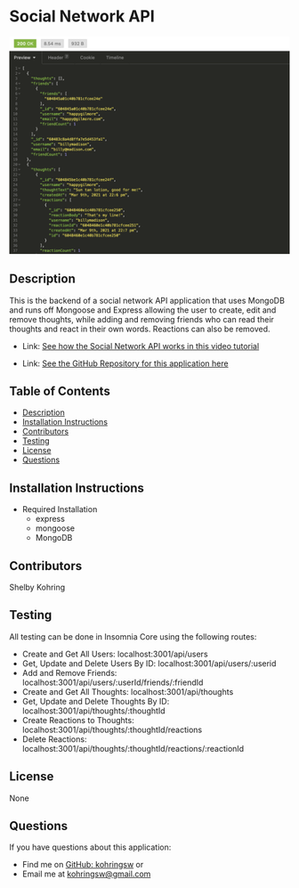 # Social Network API
![Social-Network-API Screenshot](assets/images/social-network-api-insomnia-screenshot.png)

## Description
This is the backend of a social network API application that uses MongoDB and runs off Mongoose and Express allowing the user to create, edit and remove thoughts, while adding and removing friends who can read their thoughts and react in their own words. Reactions can also be removed. 

- Link: [See how the Social Network API works in this video tutorial](https://drive.google.com/file/d/1ZDTo9tuwJ0un8GYSnxfUBsG6hNqecbLr/view)

- Link: [See the GitHub Repository for this application here](https://github.com/kohringsw/readme-generator.git)

## Table of Contents
- [Description](#description)
- [Installation Instructions](#installation)
- [Contributors](#contributors)
- [Testing](#testing)
- [License](#license)
- [Questions](#questions)

## Installation Instructions
- Required Installation
  - express
  - mongoose
  - MongoDB

## Contributors
Shelby Kohring

## Testing
All testing can be done in Insomnia Core using the following routes:
- Create and Get All Users: localhost:3001/api/users
- Get, Update and Delete Users By ID: localhost:3001/api/users/:userid
- Add and Remove Friends: localhost:3001/api/users/:userId/friends/:friendId
- Create and Get All Thoughts: localhost:3001/api/thoughts
- Get, Update and Delete Thoughts By ID: localhost:3001/api/thoughts/:thoughtId
- Create Reactions to Thoughts: localhost:3001/api/thoughts/:thoughtId/reactions
- Delete Reactions: localhost:3001/api/thoughts/:thoughtId/reactions/:reactionId

## License 
None

## Questions
If you have questions about this application: 
- Find me on [GitHub: kohringsw](https://github.com/kohringsw) or 
- Email me at [kohringsw@gmail.com](mailto:kohringsw@gmail.com)